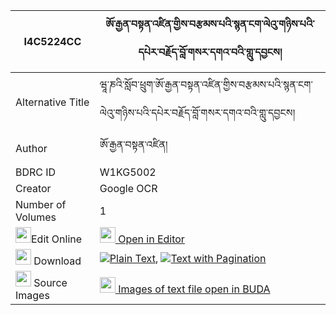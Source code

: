 |I4C5224CC|ཨོ་རྒྱན་བསྟན་འཛིན་གྱིས་བརྩམས་པའི་སྙན་ངག་ལེའུ་གཉིས་པའི་དཔེར་བརྗོད་བློ་གསར་དགའ་བའི་གླུ་དབྱངས། 
| --- | --- 
|Alternative Title |ཝཱ་ཎའི་སློབ་ཕྲུག་ཨོ་རྒྱན་བསྟན་འཛིན་གྱིས་བརྩམས་པའི་སྙན་ངག་ལེའུ་གཉིས་པའི་དཔེར་བརྗོད་བློ་གསར་དགའ་བའི་གླུ་དབྱངས།
|Author| ཨོ་རྒྱན་བསྟན་འཛིན།
|BDRC ID | W1KG5002
|Creator | Google OCR
|Number of Volumes| 1
|<img width="25" src="https://img.icons8.com/color/25/000000/edit-property.png">Edit Online| [<img width="25" src="https://avatars.githubusercontent.com/u/45091458?s=200&v=4"> Open in Editor](http://editor.openpecha.org/I4C5224CC)
|<img width="25" src="https://img.icons8.com/fluent/48/000000/download-2.png"/>  Download | [![](https://img.icons8.com/color/20/000000/txt.png)Plain Text](https://github.com/Openpecha/I4C5224CC/releases/download/v1/orgyen_tendzin_gyi_tsampa_i_ny_plain_I4C5224CC.zip), [![](https://img.icons8.com/color/20/000000/txt.png)Text with Pagination](https://github.com/Openpecha/I4C5224CC/releases/download/v1/orgyen_tendzin_gyi_tsampa_i_ny_pages_I4C5224CC.zip)
|<img width="25" src="https://img.icons8.com/plasticine/100/000000/pictures-folder.png"/>  Source Images | [<img width="25" src="https://library.bdrc.io/icons/BUDA-small.svg"> Images of text file open in BUDA](https://library.bdrc.io/show/bdr:W1KG5002)